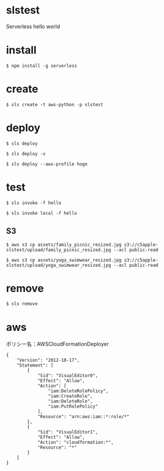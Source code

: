 # slstest
Serverless hello world

# install

`$ npm install -g serverless`

# create

`$ sls create -t aws-python -p slstest`

# deploy

`$ sls deploy`

`$ sls deploy -v`

`$ sls deploy --aws-profile hoge`

# test

`$ sls invoke -f hello`

`$ sls invoke local -f hello`

## S3

`$ aws s3 cp assets/family_picnic_resized.jpg s3://c5apple-slstest/upload/family_picnic_resized.jpg --acl public-read`

`$ aws s3 cp assets/yoga_swimwear_resized.jpg s3://c5apple-slstest/upload/yoga_swimwear_resized.jpg --acl public-read`

# remove

`$ sls remove`

# aws

ポリシー名：AWSCloudFormationDeployer

```
{
    "Version": "2012-10-17",
    "Statement": [
        {
            "Sid": "VisualEditor0",
            "Effect": "Allow",
            "Action": [
                "iam:DeleteRolePolicy",
                "iam:CreateRole",
                "iam:DeleteRole",
                "iam:PutRolePolicy"
            ],
            "Resource": "arn:aws:iam::*:role/*"
        },
        {
            "Sid": "VisualEditor1",
            "Effect": "Allow",
            "Action": "cloudformation:*",
            "Resource": "*"
        }
    ]
}
```
